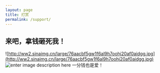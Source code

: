```yaml
---
layout: page
title: 打赏
permalink: /support/
---
```


## 来吧，拿钱砸死我！
![http://ww2.sinaimg.cn/large/76aacbf5gw1f6al9h7oohj20af0aidgg.jpg](http://ww2.sinaimg.cn/large/76aacbf5gw1f6al9h7oohj20af0aidgg.jpg)
![enter image description here](http://ww2.sinaimg.cn/large/76aacbf5gw1f6aleky0jfj20ap07fdfu.jpg)
一分钱也是爱！